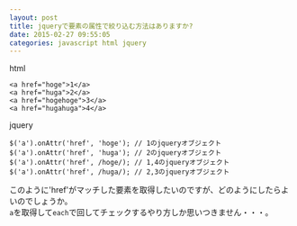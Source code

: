 ```yaml
---
layout: post
title: jqueryで要素の属性で絞り込む方法はありますか?
date: 2015-02-27 09:55:05
categories: javascript html jquery
---
```

<p>html</p>

<pre><code>&lt;a href="hoge"&gt;1&lt;/a&gt;
&lt;a href="huga"&gt;2&lt;/a&gt;
&lt;a href="hogehoge"&gt;3&lt;/a&gt;
&lt;a href="hugahuga"&gt;4&lt;/a&gt;
</code></pre>

<p>jquery</p>

<pre><code>$('a').onAttr('href', 'hoge'); // 1のjqueryオブジェクト
$('a').onAttr('href', 'huga'); // 2のjqueryオブジェクト
$('a').onAttr('href', /hoge/); // 1,4のjqueryオブジェクト
$('a').onAttr('href', /huga/); // 2,3のjqueryオブジェクト
</code></pre>

<p>このように'href'がマッチした要素を取得したいのですが、どのようにしたらよいのでしょうか。<br>
<code>a</code>を取得して<code>each</code>で回してチェックするやり方しか思いつきません・・・。</p>
